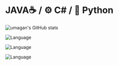 # JAVA☕ / ⚙️ C# / 🐍 Python

![umagan's GitHub stats](https://github-readme-stats.vercel.app/api?username=ganwooma&show_icons=true&theme=radical)

![Language](https://img.shields.io/badge/Language-Python-blue)

![Language](https://img.shields.io/badge/Language-CSharp-purple)

![Language](https://img.shields.io/badge/Language-JAVA-orange)
